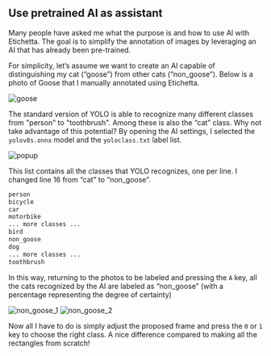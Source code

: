 ## Use pretrained AI as assistant
Many people have asked me what the purpose is and how to use AI with Etichetta. The goal is to simplify the annotation of images by leveraging an AI that has already been pre-trained.

For simplicity, let’s assume we want to create an AI capable of distinguishing my cat (“goose”) from other cats (“non_goose”). Below is a photo of Goose that I manually annotated using Etichetta.

![goose](https://github.com/trikko/etichetta/assets/647157/d06c1b0a-15d9-4700-8cb4-3614d463e5f8)

The standard version of YOLO is able to recognize many different classes from "person" to "toothbrush". Among these is also the “cat” class. Why not take advantage of this potential? By opening the AI settings, I selected the `yolov8s.onnx` model and the `yoloclass.txt` label list. 

![popup](https://github.com/trikko/etichetta/assets/647157/f244c0ab-89f1-4be3-a00d-1cdaab00dd08)

This list contains all the classes that YOLO recognizes, one per line. I changed line 16 from “cat” to “non_goose”.

```txt
person
bicycle
car
motorbike
... more classes ...
bird
non_goose
dog
... more classes ...
toothbrush
```


In this way, returning to the photos to be labeled and pressing the `A` key, all the cats recognized by the AI are labeled as “non_goose” (with a percentage representing the degree of certainty) 

![non_goose_1](https://github.com/trikko/etichetta/assets/647157/efde7eb3-e4ea-4cfd-8f7a-fb41e377fb2e)
![non_goose_2](https://github.com/trikko/etichetta/assets/647157/5a9ff296-58bb-4850-b625-1fc74b67793e)

Now all I have to do is simply adjust the proposed frame and press the `0` or `1` key to choose the right class. A nice difference compared to making all the rectangles from scratch!
